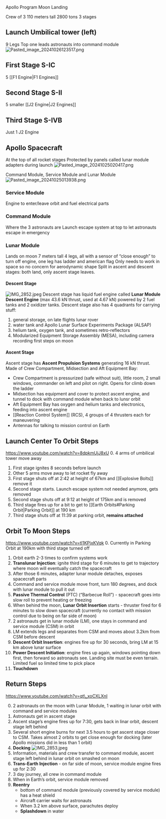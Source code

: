 Apollo Program
Moon Landing

Crew of 3
110 meters tall
2800 tons
3 stages

## Launch Umbilical tower (left)

9 Legs
Top one leads astronauts into command module
![Pasted_image_20241026123517.png](pasted_image_20241026123517.png)

## First Stage S-IC

5 [[F1 Engine|F1 Engines]]

## Second Stage S-II

5 smaller [[J2 Engine|J2 Engines]]

## Third Stage S-IVB

Just 1 J2 Engine

## Apollo Spacecraft

At the top of all rocket stages
Protected by panels called lunar module adapters during launch
![Pasted_image_20241025020417.png](pasted_image_20241025020417.png)

Command Module, Service Module and Lunar Module
![Pasted_image_20241025013938.png](pasted_image_20241025013938.png)

### Service Module

Engine to enter/leave orbit and fuel electrical parts

### Command Module

Where the 3 astronauts are
Launch escape system at top to let astronauts escape in emergency

### Lunar Module

Lands on moon
7 meters tall
4 legs, all with a sensor of “close enough” to turn off engine, one leg has ladder and american flag
Only needs to work in space so no concern for aerodynamic shape
Split in ascent and descent stages: both land, only ascent stage leaves.

#### Descent Stage

![IMG_2852.jpeg](img_2852.jpeg)
Descent stage has liquid fuel engine called **Lunar Module Descent Engine** (max 43.6 kN thrust, used at 4.67 kN) powered by 2 fuel tanks and 2 oxidizer tanks.
Descent stage also has 4 quadrants for carrying stuff:

1. general storage, on late flights lunar rover
2. water tank and Apollo Lunar Surface Experiments Package (ALSAP)
3. helium tank, oxygen tank, and sometimes retro-reflectors
4. Modularized Equipment Storage Assembly (MESA), including camera recording first steps on moon

#### Ascent Stage

Ascent stage has **Ascent Propulsion Systems**
generating 16 kN thrust.
Made of Crew Compartment, Midsection and Aft Equipment Bay:

* Crew Compartment is pressurized (safe without suit), little room, 2 small windows, commander on left and pilot on right. Opens for climb down the ladder
* Midsection has equipment and cover to protect ascent engine, and tunnel to dock with command module when back to lunsr orbit
* Aft Equipment Bay has oxygen and helium tanks and electronics, feeding into ascent engine
* [[Reaction Control System]] (RCS), 4 groups of 4 thrusters each for maneuvering
* Antennas for talking to mission control on Earth

## Launch Center To Orbit Steps

https://www.youtube.com/watch?v=8dpkmUjJ8xU
0\. 4 arms of umbilical tower move away

1. First stage ignites 8 seconds before launch
2. Other 5 arms move away to let rocket fly away
3. First stage shuts off at 2:42 at height of 67km and [[Explosive Bolts]] remove it
4. Second stage starts. Launch escape system not needed anymore, gets removed
5. Second stage shuts off at 9:12 at height of 175km and is removed
6. Third stage fires up for a bit to get to [[Earth Orbits#Parking Orbit|Parking Orbit]] at 190 km
7. Third stage shuts off at 11:39 at parking orbit, **remains attached**

## Orbit To Moon Steps

https://www.youtube.com/watch?v=tl1KPjxKVqk
0\. Currently in Parking Orbit at 190km with third stage turned off

1. Orbit earth 2-3 times to confirm systems work
2. **Translunar Injection**: ignite third stage for 6 minutes to get to trajectory where moon will eventually catch the spacecraft
3. After those 6 minutes, adapter lunar module detaches, exposes spacecraft parts
4. Command and service module move front, turn 180 degrees, and dock with lunar module to pull it out
5. **Passive Thermal Control** (PTC) (“Barbecue Roll”) - spacecraft goes into slow roll to prevent heating or freezing
6. When behind the moon, **Lunar Orbit Insertion** starts - thruster fired for 6 minutes to slow down spacecraft (currently no contact with mission control due to being on far side of moon)
7. 2 astronauts get in lunar module (LM), one stays in command and service module (CSM) in orbit
8. LM extends legs and separates from CSM and moves about 3.2km from CSM before descent
9. **Descent Orbit Insertion**: engines fire up for 30 seconds, bring LM at 15 km above lunar surface
10. **Power Descent Initiation**: engine fires up again, windows pointing down first, then forward so astronauts see. Landing site must be even terrain. Limited fuel so limited time to pick place
11. **Touchdown**

## Return Steps

https://www.youtube.com/watch?v=qt\_xoCXLXnI

0. 2 astronauts on the moon with Lunar Module, 1 waiting in lunar orbit with command and service modules
1. Astronauts get in ascent stage
2. Ascent stage’s engine fires up for 7:30, gets back in linar orbit, descent stage left behind
3. Several short engine burns for next 3.5 hours to get ascent stage closer to CSM. Takes almost 2 orbits to get close enough for docking (later Apollo missions did in less than 1 orbit)
4. **Docking** ![IMG_2853.jpeg](img_2853.jpeg)
5. Information, materials and crew transfer to command module, ascent stage left behind in lunar orbit on smashed on moon
6. **Trans-Earth Injection** - on far side of moon, service module engine fires up for 2:30
7. 3 day journey, all crew in command module
8. When in Earth’s orbit, service module removed
9. **Reentry**
   * bottom of command module (previously covered by service module) has a heat shield
   * Aircraft carrier waits for astronauts
   * When 3.2 km above surface, parachutes deploy
   * **Splashdown** in water

